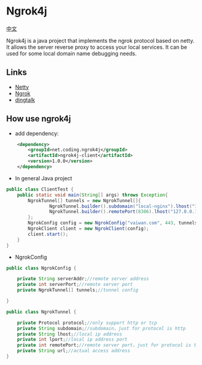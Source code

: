 # Ngrok4j
[中文](./README_zh.md)

Ngrok4j is a java project that implements the ngrok protocol based on netty. It allows the server reverse proxy to access your local services. It can be used for some local domain name debugging needs.
## Links
* [Netty](https://github.com/netty/netty)
* [Ngrok](https://ngrok.com/)
* [dingtalk](https://open.dingtalk.com/document/resourcedownload/http-intranet-penetration)
## How use ngrok4j

* add dependency:
```xml
    <dependency>
        <groupId>net.coding.ngrok4j</groupId>
        <artifactId>ngrok4j-client</artifactId>
        <version>1.0.0</version>
    </dependency>
```
* In general Java project
```java
public class ClientTest {
    public static void main(String[] args) throws Exception{
        NgrokTunnel[] tunnels = new NgrokTunnel[]{
                NgrokTunnel.builder().subdomain("local-nginx").lhost("127.0.0.1").lport(80).protocol(Protocol.http).build(),
                NgrokTunnel.builder().remotePort(8306).lhost("127.0.0.1").lport(3306).protocol(Protocol.tcp).build()
        };
        NgrokConfig config = new NgrokConfig("vaiwan.com", 443, tunnels);
        NgrokClient client = new NgrokClient(config);
        client.start();
    }
}
```
* NgrokConfig
```java
public class NgrokConfig {

    private String serverAddr;//remote server address
    private int serverPort;//remote server port
    private NgrokTunnel[] tunnels;//tunnel config

}

public class NgrokTunnel {

    private Protocol protocol;//only support http or tcp
    private String subdomain;//subdomain，just for protocol is http
    private String lhost;//local ip address
    private int lport;//local ip address port
    private int remotePort;//remote server port，just for protocol is tcp
    private String url;//actual access address
}
```
